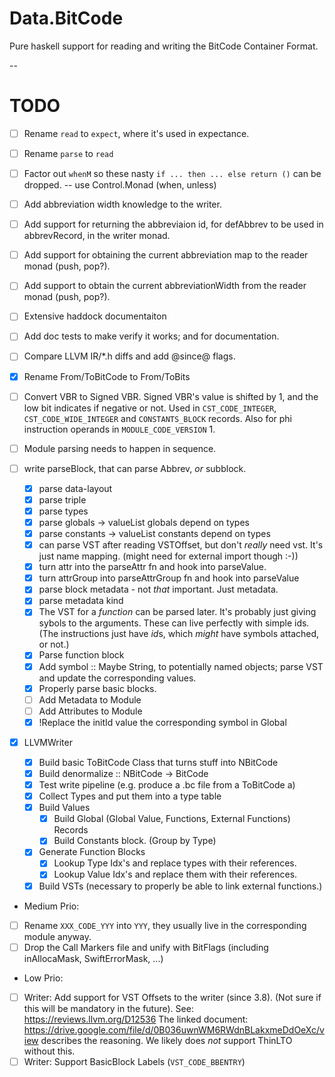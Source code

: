 # Data.BitCode

Pure haskell support for reading and writing the BitCode Container Format.

-- 

# TODO

- [ ] Rename `read` to `expect`, where it's used in expectance.
- [ ] Rename `parse` to `read`
- [ ] Factor out `whenM` so these nasty `if ... then ... else return ()` can be dropped. -- use Control.Monad (when, unless)
- [ ] Add abbreviation width knowledge to the writer.
- [ ] Add support for returning the abbreviaion id, for defAbbrev to be used in abbrevRecord, in the writer monad.
- [ ] Add support for obtaining the current abbreviation map to the reader monad (push, pop?).
- [ ] Add support to obtain the current abbreviationWidth from the reader monad (push, pop?).
- [ ] Extensive haddock documentaiton
- [ ] Add doc tests to make verify it works; and for documentation.
- [ ] Compare LLVM  IR/*.h diffs and add @since@ flags.
- [x] Rename From/ToBitCode to From/ToBits
- [ ] Convert VBR to Signed VBR. Signed VBR's value is shifted by 1, and the low bit indicates if negative or not.
      Used in `CST_CODE_INTEGER`, `CST_CODE_WIDE_INTEGER` and `CONSTANTS_BLOCK` records.
      Also for phi instruction operands in `MODULE_CODE_VERSION` 1.

- [ ] Module parsing needs to happen in sequence.
- [ ] write parseBlock, that can parse Abbrev, *or* subblock.
  - [x] parse data-layout
  - [x] parse triple
  - [x] parse types
  - [x] parse globals -> valueList     globals depend on types
  - [x] parse constants -> valueList   constants depend on types
  - [x] can parse VST after reading VSTOffset, but don't *really* need vst. It's just name mapping. (might need for external import though :-))
  - [x] turn attr into the parseAttr fn and hook into parseValue.
  - [x] turn attrGroup into parseAttrGroup fn and hook into parseValue
  - [x] parse block metadata - not *that* important. Just metadata.
  - [x] parse metadata kind
  - [x] The VST for a *function* can be parsed later. It's probably just giving sybols to the arguments. These can live perfectly with
        simple ids. (The instructions just have *id*s, which *might* have symbols attached, or not.)
  - [x] Parse function block
  - [x] Add symbol :: Maybe String, to potentially named objects; parse VST and update the corresponding values.
  - [x] Properly parse basic blocks.
  - [ ] Add Metadata to Module
  - [ ] Add Attributes to Module
  - [x] !Replace the initId value the corresponding symbol in Global
- [x] LLVMWriter
  - [x] Build basic ToBitCode Class that turns stuff into NBitCode
  - [x] Build denormalize :: NBitCode -> BitCode
  - [x] Test write pipeline (e.g. produce a .bc file from a ToBitCode a)
  - [x] Collect Types and put them into a type table
  - [x] Build Values
    - [x] Build Global (Global Value, Functions, External Functions) Records
    - [x] Build Constants block. (Group by Type)
  - [x] Generate Function Blocks
    - [x] Lookup Type Idx's and replace types with their references.
    - [x] Lookup Value Idx's and replace them with their references.
  - [x] Build VSTs (necessary to properly be able to link external functions.)

* Medium Prio:
- [ ] Rename `XXX_CODE_YYY` into `YYY`, they usually live in the corresponding module anyway.
- [ ] Drop the Call Markers file and unify with BitFlags (including inAllocaMask, SwiftErrorMask, ...)

* Low Prio:
- [ ] Writer: Add support for VST Offsets to the writer (since 3.8).
      (Not sure if this will be mandatory in the future).
      See: https://reviews.llvm.org/D12536
      The linked document: https://drive.google.com/file/d/0B036uwnWM6RWdnBLakxmeDdOeXc/view describes
      the reasoning. We likely does *not* support ThinLTO without this.
- [ ] Writer: Support BasicBlock Labels (`VST_CODE_BBENTRY`)
